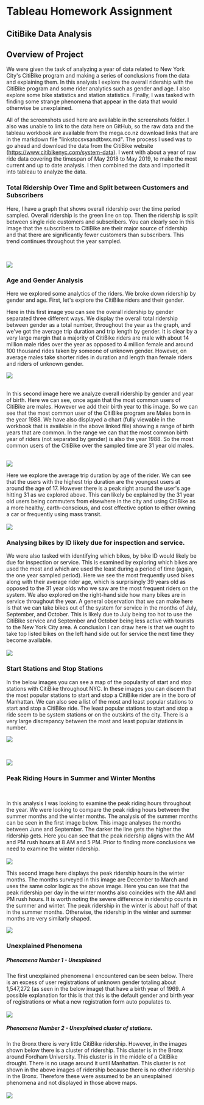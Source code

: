 # Tableau Homework Assignment
## CitiBike Data Analysis

## Overview of Project

We were given the task of analyzing a year of data related to New York City's CitiBike program and making a series of conclusions from the data and explaining them.  In this analysis I explore the overall ridership with the CitiBike program and some rider analytics such as gender and age.  I also explore some bike statistics and station statistics.  Finally, I was tasked with finding some strange phenomena that appear in the data that would otherwise be unexplained.  

All of the screenshots used here are available in the screenshots folder.  I also was unable to link to the data here on GitHub, so the raw data and the tableau workbook are available from the mega.co.nz download links that are in the markdown file "linkstocsvsandtbwx.md".  The process I used was to go ahead and download the data from the CitiBike website (https://www.citibikenyc.com/system-data).  I went with about a year of raw ride data covering the timespan of May 2018 to May 2019, to make the most current and up to date analysis.  I then combined the data and imported it into tableau to analyze the data.

### Total Ridership Over Time and Split between Customers and Subscribers

Here, I have a graph that shows overall ridership over the time period sampled.  Overall ridership is the green line on top.  Then the ridership is split between single ride customers and subscribers.  You can clearly see in this image that the subscribers to CitiBike are their major source of ridership and that there are significantly fewer customers than subscribers.  This trend continues throughout the year sampled.

<br/>

![](screenshots/isSubscriber.png)

### Age and Gender Analysis

Here we explored some analytics of the riders.  We broke down ridership by gender and age.  First, let's explore the CitiBike riders and their gender.

Here in this first image you can see the overall ridership by gender separated three different ways.  We display the overall total ridership between gender as a total number, throughout the year as the graph, and we've got the average trip duration and trip length by gender.  It is clear by a very large margin that a majority of CitiBike riders are male with about 14 million male rides over the year as opposed to 4 million female and around 100 thousand rides taken by someone of unknown gender.  However, on average males take shorter rides in duration and length than female riders and riders of unknown gender.

![](screenshots/GenderInfo.png)
<br/><br/>

In this second image here we analyze overall ridership by gender and year of birth. Here we can see, once again that the most common users of CitiBike are males.  However we add their birth year to this image.  So we can see that the most common user of the CitiBike program are Males born in the year 1988.  We have also displayed a chart (fully viewable in the workbook that is available in the above linked file) showing a range of birth years that are common.  In the range we can that the most common birth year of riders (not separated by gender) is also the year 1988.  So the most common users of the CitiBike over the sampled time are 31 year old males.
<br/><br/>

![](screenshots/BirthYearandGender.png)

Here we explore the average trip duration by age of the rider.  We can see that the users with the highest trip duration are the youngest users at around the age of 17.  However there is a peak right around the user's age hitting 31 as we explored above.  This can likely be explained by the 31 year old users being commuters from elsewhere in the city and using CitiBike as a more healthy, earth-conscious, and cost effective option to either owning a car or frequently using mass transit.
<br/><br/>
![](screenshots/TripDurationbyAge.png)

### Analysing bikes by ID likely due for inspection and service.

We were also tasked with identifying which bikes, by bike ID would likely be due for inspection or service.  This is examined by exploring which bikes are used the most and which are used the least during a period of time (again, the one year sampled period).  Here we see the most frequently used bikes along with their average rider age, which is surprisingly 39 years old as opposed to the 31 year olds who we saw are the most frequent riders on the system.  We also explored on the right-hand side how many bikes are in service throughout the year.  A general observation that we can make here is that we can take bikes out of the system for service in the months of July, September, and October.  This is likely due to July being too hot to use the CitiBike service and September and October being less active with tourists to the New York City area.  A conclusion I can draw here is that we ought to take top listed bikes on the left hand side out for service the next time they become available.
<br/><br/>
![](screenshots/BikeIds.png)



### Start Stations and Stop Stations

In the below images you can see a map of the popularity of start and stop stations with CitiBike throughout NYC.  In these images you can discern that the most popular stations to start and stop a CitiBike rider are in the boro of Manhattan.  We can also see a list of the most and least popular stations to start and stop a CitiBike ride.  The least popular stations to start and stop a ride seem to be system stations or on the outskirts of the city.  There is a very large discrepancy between the most and least popular stations in number.


![](screenshots/StartStations.png)

<br/>

![](screenshots/EndStations.png)

### Peak Riding Hours in Summer and Winter Months
<br/>

In this analysis I was looking to examine the peak riding hours throughout the year.  We were looking to compare the peak riding hours between the summer months and the winter months.  The analysis of the summer months can be seen in the first image below.  This image analyses the months between June and September.  The darker the line gets the higher the ridership gets.  Here you can see that the peak ridership aligns with the AM and PM rush hours at 8 AM and 5 PM.  Prior to finding more conclusions we need to examine the winter ridership.
<br/><br/>
![](screenshots/SummerPeakHours.png)


This second image here displays the peak ridership hours in the winter months.  The months surveyed in this image are December to March and uses the same color logic as the above image.  Here you can see that the peak ridership per day in the winter months also coincides with the AM and PM rush hours.  It is worth noting the severe difference in ridership counts in the summer and winter.  The peak ridership in the winter is about half of that in the summer months.  Otherwise, the ridership in the winter and summer months are very similarly shaped.

![](screenshots/WinterPeakHours.png)

### Unexplained Phenomena

##### Phenomena Number 1 - Unexplained

The first unexplained phenomena I encountered can be seen below.  There is an excess of user registrations of unknown gender totaling about 1,547,272 (as seen in the below image) that have a birth year of 1969.  A possible explanation for this is that this is the default gender and birth year of registrations or what a new registration form auto populates to.
<br/><br/>
![](screenshots/Unexplained1.png)

##### Phenomena Number 2 - Unexplained cluster of stations.

In the Bronx there is very little CitiBike ridership.  However, in the images shown below there is a cluster of ridership.  This cluster is in the Bronx around Fordham University.  This cluster is in the middle of a CitiBike drought.  There is no usage around it until Manhattan.  This cluster is not shown in the above images of ridership because there is no other ridership in the Bronx.  Therefore these were assumed to be an unexplained phenomena and not displayed in those above maps.
<br/><br/>
![](screenshots/Unexplained2.png)
